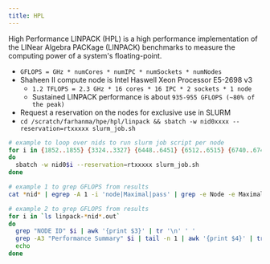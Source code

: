 ```yaml
---
title: HPL
---
```


High Performance LINPACK (HPL) is a high performance implementation of the LINear
Algebra PACKage (LINPACK) benchmarks to measure the computing power of a system's
floating-point.

- `GFLOPS = GHz * numCores * numIPC * numSockets * numNodes`
- Shaheen II compute node is Intel Haswell Xeon Processor E5-2698 v3
    - `1.2 TFLOPS = 2.3 GHz * 16 cores * 16 IPC * 2 sockets * 1 node`
    - Sustained LINPACK performance is about `935-955 GFLOPS (~80% of the peak)`
- Request a reservation on the nodes for exclusive use in SLURM
- `cd /scratch/farhanma/hpe/hpl/linpack && sbatch -w nid0xxxx --reservation=rtxxxxx slurm_job.sh`

```sh title="random helpful utility commands"
# example to loop over nids to run slurm job script per node
for i in {1852..1855} {3324..3327} {6448..6451} {6512..6515} {6740..6743}
do
  sbatch -w nid0$i --reservation=rtxxxxx slurm_job.sh
done

# example 1 to grep GFLOPS from results
cat *nid* | egrep -A 1 -i 'node|Maximal|pass' | grep -e Node -e Maximal -e 55000

# example 2 to grep GFLOPS from results
for i in `ls linpack-*nid*.out`
do
  grep "NODE ID" $i | awk '{print $3}' | tr '\n' ' '
  grep -A3 "Performance Summary" $i | tail -n 1 | awk '{print $4}' | tr '\n' ' '
  echo
done
```
